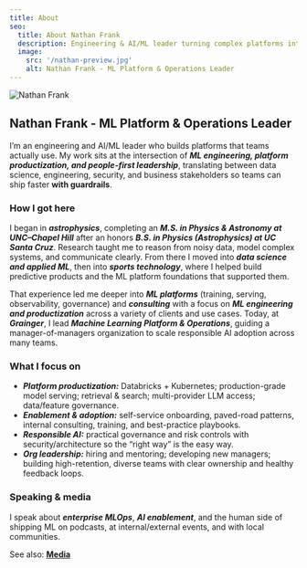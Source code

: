 ```yaml
---
title: About
seo:
  title: About Nathan Frank
  description: Engineering & AI/ML leader turning complex platforms into well-governed, widely adopted products.
  image:
    src: '/nathan-preview.jpg'
    alt: Nathan Frank - ML Platform & Operations Leader
---
```


![Nathan Frank](/nathan-preview.jpg)

## Nathan Frank - ML Platform & Operations Leader

I’m an engineering and AI/ML leader who builds platforms that teams actually use. My work sits at the intersection of **_ML engineering, platform productization, and people-first leadership_**, translating between data science, engineering, security, and business stakeholders so teams can ship faster **with guardrails**.

### How I got here

I began in **_astrophysics_**, completing an **_M.S. in Physics & Astronomy at UNC–Chapel Hill_** after an honors **_B.S. in Physics (Astrophysics) at UC Santa Cruz_**.
Research taught me to reason from noisy data, model complex systems, and communicate clearly.
From there I moved into **_data science and applied ML_**, then into **_sports technology_**, where I helped build predictive products and the ML platform foundations that supported them.

That experience led me deeper into **_ML platforms_** (training, serving, observability, governance) and **_consulting_** with a focus on **_ML engineering and productization_** across a variety of clients and use cases.
Today, at **_Grainger_**, I lead **_Machine Learning Platform & Operations_**, guiding a manager-of-managers organization to scale responsible AI adoption across many teams.

### What I focus on

- **_Platform productization:_** Databricks + Kubernetes; production-grade model serving; retrieval & search; multi-provider LLM access; data/feature governance.
- **_Enablement & adoption:_** self-service onboarding, paved-road patterns, internal consulting, training, and best-practice playbooks.
- **_Responsible AI:_** practical governance and risk controls with security/architecture so the “right way” is the easy way.
- **_Org leadership:_** hiring and mentoring; developing new managers; building high-retention, diverse teams with clear ownership and healthy feedback loops.

[//]: # '### Selected highlights'
[//]: # '- Compressed complex **migrations** and modernization timelines while maintaining service reliability.'
[//]: # '- Turned platform onboarding from **weeks to days** via automation and cross-functional process design.'
[//]: # '- Introduced an internal AI assistant that resolved a significant share of support questions end-to-end, freeing people for higher-value work.'
[//]: # '- Grew platform adoption across many teams by balancing performance, cost, and governance—**platforms as products**, not just infrastructure.'

### Speaking & media

I speak about **_enterprise MLOps_**, **_AI enablement_**, and the human side of shipping ML on podcasts, at internal/external events, and with local communities.

See also: **<a href="/media" target="_blank" rel="noopener noreferrer">Media</a>**

